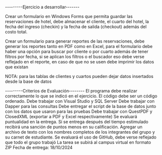 ---------Ejercicio a desarrollar-------

Crear un formulario en Windows Forms que permita guardar las reservaciones de hotel, debe almacenar el cliente, el cuarto del hotel, la fecha del ingreso (checkin) y la fecha de salida (checkout) además del costo total.

Crear un formulario para generar reportes de las reservaciones, debe generar los reportes tanto en PDF como en Excel, para el formulario debe haber una opción para buscar por cliente o por cuarto además de tener filtros por fecha, si se aplican los filtros o el buscador eso debe verse reflejado en el reporte, en caso de que no se usen debe imprimir los datos que existan

NOTA: para las tablas de clientes y cuartos pueden dejar datos insertados desde la base de datos

---------Criterios de Evaluación--------
El programa debe realizar correctamente lo que se indicó en el ejercicio.
El código debe ser un código ordenado.
Debe trabajar con Visual Studio y SQL Server
Debe trabajar con Dapper para las consultas
Debe entregar el script de la base de datos junto con los datos que usaron para las pruebas
Debe trabajar con QuestPDF y ClosedXML (exportar a PDF y Excel respectivamente)
Se evaluará puntualidad en la entrega. Si se entrega después del tiempo estimulado recibirá una sanción de puntos menos en su calificación.
Agregar un archivo de texto con los nombres completos de los integrantes del grupo y su carnet de estudiante.
Se evaluará el uso de GitHub, debe verse reflejado que todo el grupo trabajó
La tarea se subirá al campus virtual en formato ZIP
Fecha de entrega: 18/10/2024
